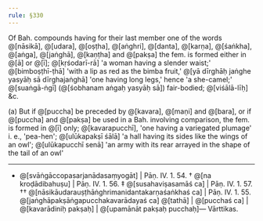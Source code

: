 ```yaml
---
rule: §330
---
```


Of Bah. compounds having for their last member one of the words @[nāsikā], @[udara], @[oṣṭha], @[aṅghri], @[danta], @[karṇa], @[śaṅkha], @[aṅga], @[jaṅghā], @[kaṇṭha] and @[pakṣa] the fem. is formed either in @[ā] or @[ī]; @[kṛśodarī-rā] 'a woman having a slender waist;' @[bimboṣṭhī-ṭhā] 'with a lip as red as the bimba fruit,' @[yā dīrghāḥ jaṅghe yasyāḥ sā dīrghajaṅghā] 'one having long legs,' hence 'a she-camel;' @[suaṅgā-ṅgī] (@[śobhanam aṅgaḥ yasyāḥ sā]) fair-bodied; @[viśālā-līḥ] &c.

(a) But if @[puccha] be preceded by @[kavara], @[maṇi] and @[bara], or if @[puccha] and @[pakṣa] be used in a Bah. involving comparison, the fem. is formed in @[ī] only; @[kavarapucchī], 'one having a variegated plumage' i. e., 'pea-hen'; @[ulūkapakṣī śālā] 'a hall having its sides like the wings of an owl'; @[ulūkapucchī senā] 'an army with its rear arrayed in the shape of the tail of an owl'

---

- @[svāṅgāccopasarjanādasaṃyogāt] | Pāṇ. IV. 1. 54. † @[na kroḍādibahuṣu] | Pāṇ. IV. 1. 56.
  ‡ @[susahaviṣasamāś ca] | Pāṇ. IV. 1. 57.
  †† @[nāsikāudarauṣṭhāṅghrimanidantakarṇaśaṅkhaś ca] | Pāṇ. IV. 1. 55. @[jaṅghāpakṣāṅgapucchakavarādayaś ca] @[tathā] | @[pucchaś ca] | @[kavarādiniḥ pakṣaḥ] | @[upamānāt pakṣaḥ pucchaḥ]— Vārttikas.